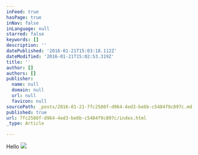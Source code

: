 ```yaml
---
inFeed: true
hasPage: true
inNav: false
inLanguage: null
starred: false
keywords: []
description: ''
datePublished: '2016-01-21T15:03:18.112Z'
dateModified: '2016-01-21T15:02:53.319Z'
title: ''
author: []
authors: []
publisher:
  name: null
  domain: null
  url: null
  favicon: null
sourcePath: _posts/2016-01-21-7fc2580f-d964-4ed3-be6b-c5484f9c897c.md
published: true
url: 7fc2580f-d964-4ed3-be6b-c5484f9c897c/index.html
_type: Article

---
```

Hello
![](https://the-grid-user-content.s3-us-west-2.amazonaws.com/fcf05032-ba56-4f02-a087-8f2ad5d1e6e7.JPG)